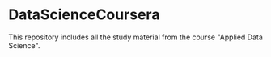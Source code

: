 # DataScienceCoursera
This repository includes all the study material from the course "Applied Data Science".
